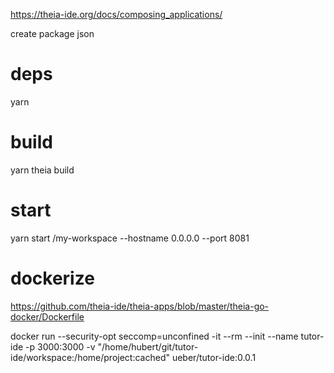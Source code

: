 
https://theia-ide.org/docs/composing_applications/

create package json

# deps
yarn

# build
yarn theia build

# start
yarn start /my-workspace --hostname 0.0.0.0 --port 8081

# dockerize
https://github.com/theia-ide/theia-apps/blob/master/theia-go-docker/Dockerfile

docker run --security-opt seccomp=unconfined -it --rm --init --name tutor-ide -p 3000:3000 -v "/home/hubert/git/tutor-ide/workspace:/home/project:cached" ueber/tutor-ide:0.0.1